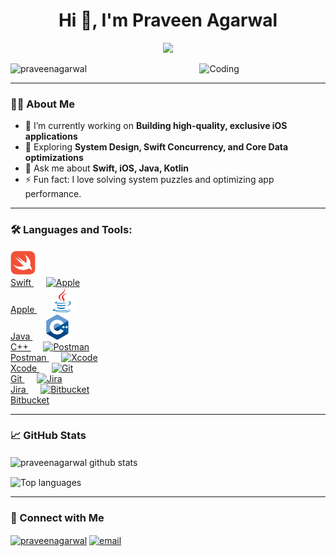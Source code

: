 <h1 align="center">Hi 👋, I'm Praveen Agarwal</h1>

<p align="center">
  <a href="https://github.com/DenverCoder1/readme-typing-svg">
    <img src="https://readme-typing-svg.herokuapp.com?lines=iOS+Developer;Always+Learning+and+Building&center=true&width=380&height=45">
  </a>
</p>

<img align="right" src="https://github.com/SP-XD/SP-XD/blob/main/images/dev-working_rounded.gif?raw=true" alt="Coding" width="40%"/>

<p align="left"> 
  <img src="https://komarev.com/ghpvc/?username=praveenagarwal&label=Profile%20views&color=0e75b6&style=flat" alt="praveenagarwal" />
</p>

---

### 👨‍💻 About Me
- 🔭 I’m currently working on **Building high-quality, exclusive iOS applications**
- 🌱 Exploring **System Design, Swift Concurrency, and Core Data optimizations**
- 💬 Ask me about **Swift, iOS, Java, Kotlin**
- ⚡ Fun fact: I love solving system puzzles and optimizing app performance.

---

### 🛠️ Languages and Tools:
<p align="left">
  <a href="https://developer.apple.com/swift/" target="_blank">
    <img src="https://raw.githubusercontent.com/devicons/devicon/master/icons/swift/swift-original.svg" alt="Swift" width="40" height="40"/>
    <br>Swift
  </a>&nbsp;&nbsp;&nbsp;&nbsp;
  
  <a href="https://developer.apple.com/" target="_blank">
    <img src="https://img.icons8.com/color/48/000000/mac-os.png" alt="Apple" width="40" height="40"/>
    <br>Apple
  </a>&nbsp;&nbsp;&nbsp;&nbsp;

  <a href="https://www.java.com/" target="_blank">
    <img src="https://raw.githubusercontent.com/devicons/devicon/master/icons/java/java-original.svg" alt="Java" width="40" height="40"/>
    <br>Java
  </a>&nbsp;&nbsp;&nbsp;&nbsp;

  <a href="https://www.w3schools.com/cpp/" target="_blank">
    <img src="https://raw.githubusercontent.com/devicons/devicon/master/icons/cplusplus/cplusplus-original.svg" alt="C++" width="40" height="40"/>
    <br>C++
  </a>&nbsp;&nbsp;&nbsp;&nbsp;

  <a href="https://www.postman.com/" target="_blank">
    <img src="https://www.vectorlogo.zone/logos/getpostman/getpostman-icon.svg" alt="Postman" width="40" height="40"/>
    <br>Postman
  </a>&nbsp;&nbsp;&nbsp;&nbsp;

  <a href="https://developer.apple.com/xcode/" target="_blank">
    <img src="https://img.icons8.com/color/48/000000/xcode.png" alt="Xcode" width="40" height="40"/>
    <br>Xcode
  </a>&nbsp;&nbsp;&nbsp;&nbsp;

  <a href="https://git-scm.com/" target="_blank">
    <img src="https://www.vectorlogo.zone/logos/git-scm/git-scm-icon.svg" alt="Git" width="40" height="40"/>
    <br>Git
  </a>&nbsp;&nbsp;&nbsp;&nbsp;

  <a href="https://www.atlassian.com/software/jira" target="_blank">
    <img src="https://www.vectorlogo.zone/logos/atlassian_jira/atlassian_jira-icon.svg" alt="Jira" width="40" height="40"/>
    <br>Jira
  </a>&nbsp;&nbsp;&nbsp;&nbsp;

  <a href="https://bitbucket.org/" target="_blank">
    <img src="https://www.vectorlogo.zone/logos/bitbucket/bitbucket-icon.svg" alt="Bitbucket" width="40" height="40"/>
    <br>Bitbucket
  </a>
</p>



---

### 📈 GitHub Stats
<p>
  <img align="center" src="https://github-readme-stats.vercel.app/api?username=praveenagarwal&show_icons=true&theme=tokyonight&hide_border=true" alt="praveenagarwal github stats"/>
</p>
<p>
  <img align="center" src="https://github-readme-stats.vercel.app/api/top-langs/?username=praveenagarwal&layout=compact&theme=tokyonight&hide_border=true" alt="Top languages"/>
</p>

---

### 🔗 Connect with Me
<p align="left">
  <a href="https://www.linkedin.com/in/praveenagarwal/" target="blank"><img align="center" src="https://cdn.jsdelivr.net/npm/simple-icons@v3/icons/linkedin.svg" alt="praveenagarwal" height="30" width="40" /></a>
  <a href="mailto:your-email@example.com" target="blank"><img align="center" src="https://cdn.jsdelivr.net/npm/simple-icons@v3/icons/gmail.svg" alt="email" height="30" width="40" /></a>
</p>
